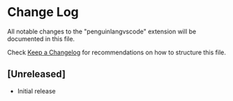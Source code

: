 # Change Log

All notable changes to the "penguinlangvscode" extension will be documented in this file.

Check [Keep a Changelog](http://keepachangelog.com/) for recommendations on how to structure this file.

## [Unreleased]

- Initial release